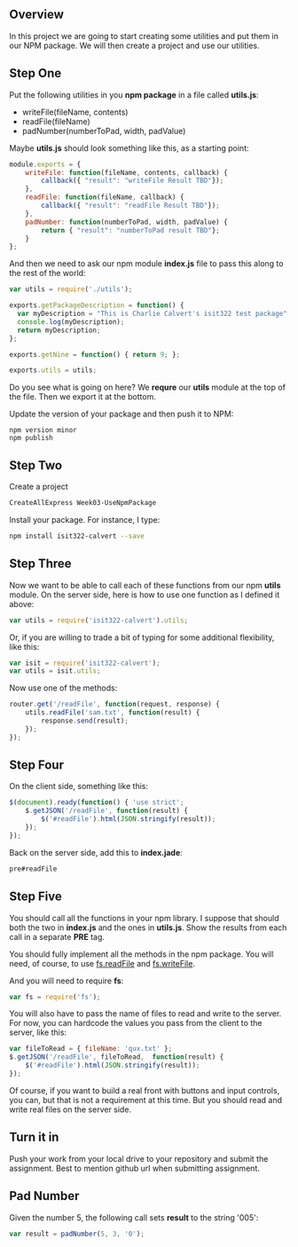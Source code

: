 ## Overview

In this project we are going to start creating some utilities and put them in our NPM package. We will then create a project and use our utilities.

## Step One

Put the following utilities in you **npm package** in a file called **utils.js**:

- writeFile(fileName, contents)
- readFile(fileName)
- padNumber(numberToPad, width, padValue)

Maybe **utils.js** should look something like this, as a starting point:

```javascript
module.exports = {
    writeFile: function(fileName, contents, callback) {
        callback({ "result": "writeFile Result TBD"});
    },
    readFile: function(fileName, callback) {
        callback({ "result": "readFile Result TBD"});
    },
    padNumber: function(numberToPad, width, padValue) {
        return { "result": "numberToPad result TBD"};
    }
};
```

And then we need to ask our npm module **index.js** file to pass this along to the rest of the world:

```javascript
var utils = require('./utils');

exports.getPackageDescription = function() {
  var myDescription = "This is Charlie Calvert's isit322 test package";
  console.log(myDescription);
  return myDescription;
};

exports.getNine = function() { return 9; };

exports.utils = utils;
```

Do you see what is going on here? We **requre** our **utils** module at the top of the file. Then we export it at the bottom.

Update the version of your package and then push it to NPM:

```
npm version minor
npm publish
```

## Step Two

Create a project

```bash
CreateAllExpress Week03-UseNpmPackage
```

Install your package. For instance, I type:

```bash
npm install isit322-calvert --save
```

## Step Three

Now we want to be able to call each of these functions from our npm **utils** module. On the server side, here is how to use one function as I defined it above:

```javascript
var utils = require('isit322-calvert').utils;
```

Or, if you are willing to trade a bit of typing for some additional flexibility, like this:

```javascript
var isit = require('isit322-calvert');
var utils = isit.utils;
```

Now use one of the methods:

```javascript
router.get('/readFile', function(request, response) {
    utils.readFile('sam.txt', function(result) {
        response.send(result);
    });
});
```

## Step Four

On the client side, something like this:

```javascript
$(document).ready(function() { 'use strict';
    $.getJSON('/readFile', function(result) {
        $('#readFile').html(JSON.stringify(result));
    });
});
```

Back on the server side, add this to **index.jade**:

```javascript
pre#readFile
```

## Step Five

You should call all the functions in your npm library. I suppose that should both the two in **index.js** and the ones in **utils.js**. Show the results from each call in a separate **PRE** tag.

You should fully implement all the methods in the npm package. You will need, of course, to use [fs.readFile][fsrf] and [fs.writeFile][fswf].

And you will need to require **fs**:

```javascript
var fs = require('fs');
```

You will also have to pass the name of files to read and write to the server. For now, you can hardcode the values you pass from the client to the server, like this:

```javascript
var fileToRead = { fileName: 'qux.txt' };
$.getJSON('/readFile', fileToRead,  function(result) {
    $('#readFile').html(JSON.stringify(result));
});
```

Of course, if you want to build a real front with buttons and input controls, you can, but that is not a requirement at this time. But you should read and write real files on the server side.

[fsrf]:https://nodejs.org/api/fs.html#fs_fs_readfile_file_options_callback
[fswf]:https://nodejs.org/api/fs.html#fs_fs_writefile_file_data_options_callback

## Turn it in

Push your work from your local drive to your repository and submit the assignment. Best to mention github url when submitting assignment.

## Pad Number

Given the number 5, the following call sets **result** to the string '005':

```javascript
var result = padNumber(5, 3, '0');
```
